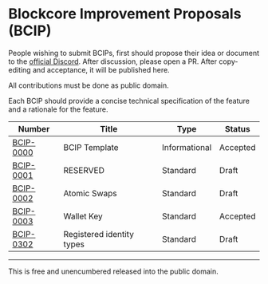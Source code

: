 # Blockcore Improvement Proposals (BCIP)

People wishing to submit BCIPs, first should propose their idea or document to the [official Discord](https://www.blockcore.net/discord). After discussion, please open a PR. After copy-editing and acceptance, it will be published here.

All contributions must be done as public domain.

Each BCIP should provide a concise technical specification of the feature and a rationale for the feature.

| Number                    | Title                     | Type          | Status   |
| ------------------------- | ------------------------- | ------------- | -------- |
| [BCIP-0000](bcip-0000.md) | BCIP Template             | Informational | Accepted |
| [BCIP-0001](bcip-0001.md) | RESERVED                  | Standard      | Draft    |
| [BCIP-0002](bcip-0002.md) | Atomic Swaps              | Standard      | Draft    |
| [BCIP-0003](bcip-0003.md) | Wallet Key                | Standard      | Accepted |
| [BCIP-0302](bcip-0302.md) | Registered identity types | Standard      | Draft    |

---

This is free and unencumbered released into the public domain.
